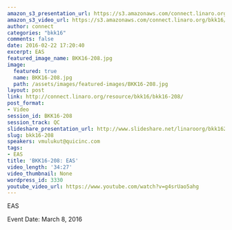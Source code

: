 ```yaml
---
amazon_s3_presentation_url: https://s3.amazonaws.com/connect.linaro.org/bkk16/Presentations/Tuesday/BKK16-208.pdf
amazon_s3_video_url: https://s3.amazonaws.com/connect.linaro.org/bkk16/Videos/Tuesday/BKK16-208%20EAS.mp4
author: connect
categories: "bkk16"
comments: false
date: 2016-02-22 17:20:40
excerpt: EAS
featured_image_name: BKK16-208.jpg
image:
  featured: true
  name: BKK16-208.jpg
  path: /assets/images/featured-images/BKK16-208.jpg
layout: post
link: http://connect.linaro.org/resource/bkk16/bkk16-208/
post_format:
- Video
session_id: BKK16-208
session_track: QC
slideshare_presentation_url: http://www.slideshare.net/linaroorg/bkk16208-eas
slug: bkk16-208
speakers: vmulukut@quicinc.com
tags:
- EAS
title: 'BKK16-208: EAS'
video_length: '34:27'
video_thumbnail: None
wordpress_id: 3330
youtube_video_url: https://www.youtube.com/watch?v=g4srUao5ahg
---
```


EAS

Event Date: March 8, 2016